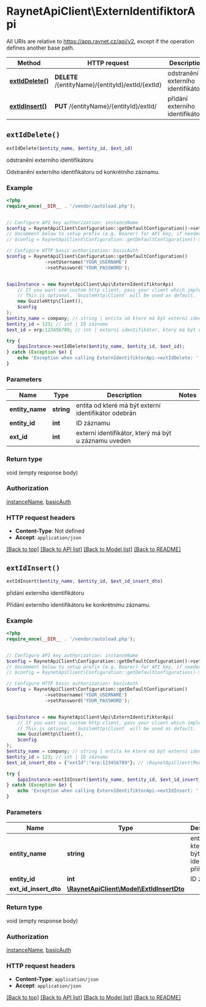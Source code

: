# RaynetApiClient\ExternIdentifiktorApi

All URIs are relative to https://app.raynet.cz/api/v2, except if the operation defines another base path.

| Method | HTTP request | Description |
| ------------- | ------------- | ------------- |
| [**extIdDelete()**](ExternIdentifiktorApi.md#extIdDelete) | **DELETE** /{entityName}/{entityId}/extId/{extId} | odstranění externího identifikátoru |
| [**extIdInsert()**](ExternIdentifiktorApi.md#extIdInsert) | **PUT** /{entityName}/{entityId}/extId/ | přidání externího identifikátoru |


## `extIdDelete()`

```php
extIdDelete($entity_name, $entity_id, $ext_id)
```

odstranění externího identifikátoru

Odstranění externího identifikátoru od konkrétního záznamu.

### Example

```php
<?php
require_once(__DIR__ . '/vendor/autoload.php');


// Configure API key authorization: instanceName
$config = RaynetApiClient\Configuration::getDefaultConfiguration()->setApiKey('X-Instance-Name', 'YOUR_API_KEY');
// Uncomment below to setup prefix (e.g. Bearer) for API key, if needed
// $config = RaynetApiClient\Configuration::getDefaultConfiguration()->setApiKeyPrefix('X-Instance-Name', 'Bearer');

// Configure HTTP basic authorization: basicAuth
$config = RaynetApiClient\Configuration::getDefaultConfiguration()
              ->setUsername('YOUR_USERNAME')
              ->setPassword('YOUR_PASSWORD');


$apiInstance = new RaynetApiClient\Api\ExternIdentifiktorApi(
    // If you want use custom http client, pass your client which implements `GuzzleHttp\ClientInterface`.
    // This is optional, `GuzzleHttp\Client` will be used as default.
    new GuzzleHttp\Client(),
    $config
);
$entity_name = company; // string | entita od které má být externí identifikátor odebrán
$entity_id = 123; // int | ID záznamu
$ext_id = erp:123456789; // int | externí identifikátor, který má být u záznamu uveden

try {
    $apiInstance->extIdDelete($entity_name, $entity_id, $ext_id);
} catch (Exception $e) {
    echo 'Exception when calling ExternIdentifiktorApi->extIdDelete: ', $e->getMessage(), PHP_EOL;
}
```

### Parameters

| Name | Type | Description  | Notes |
| ------------- | ------------- | ------------- | ------------- |
| **entity_name** | **string**| entita od které má být externí identifikátor odebrán | |
| **entity_id** | **int**| ID záznamu | |
| **ext_id** | **int**| externí identifikátor, který má být u záznamu uveden | |

### Return type

void (empty response body)

### Authorization

[instanceName](../../README.md#instanceName), [basicAuth](../../README.md#basicAuth)

### HTTP request headers

- **Content-Type**: Not defined
- **Accept**: `application/json`

[[Back to top]](#) [[Back to API list]](../../README.md#endpoints)
[[Back to Model list]](../../README.md#models)
[[Back to README]](../../README.md)

## `extIdInsert()`

```php
extIdInsert($entity_name, $entity_id, $ext_id_insert_dto)
```

přidání externího identifikátoru

Přidání externího identifikátoru ke konkrétnímu záznamu.

### Example

```php
<?php
require_once(__DIR__ . '/vendor/autoload.php');


// Configure API key authorization: instanceName
$config = RaynetApiClient\Configuration::getDefaultConfiguration()->setApiKey('X-Instance-Name', 'YOUR_API_KEY');
// Uncomment below to setup prefix (e.g. Bearer) for API key, if needed
// $config = RaynetApiClient\Configuration::getDefaultConfiguration()->setApiKeyPrefix('X-Instance-Name', 'Bearer');

// Configure HTTP basic authorization: basicAuth
$config = RaynetApiClient\Configuration::getDefaultConfiguration()
              ->setUsername('YOUR_USERNAME')
              ->setPassword('YOUR_PASSWORD');


$apiInstance = new RaynetApiClient\Api\ExternIdentifiktorApi(
    // If you want use custom http client, pass your client which implements `GuzzleHttp\ClientInterface`.
    // This is optional, `GuzzleHttp\Client` will be used as default.
    new GuzzleHttp\Client(),
    $config
);
$entity_name = company; // string | entita ke které má být externí identifikátor přiřazen
$entity_id = 123; // int | ID záznamu
$ext_id_insert_dto = {"extId":"erp:123456789"}; // \RaynetApiClient\Model\ExtIdInsertDto

try {
    $apiInstance->extIdInsert($entity_name, $entity_id, $ext_id_insert_dto);
} catch (Exception $e) {
    echo 'Exception when calling ExternIdentifiktorApi->extIdInsert: ', $e->getMessage(), PHP_EOL;
}
```

### Parameters

| Name | Type | Description  | Notes |
| ------------- | ------------- | ------------- | ------------- |
| **entity_name** | **string**| entita ke které má být externí identifikátor přiřazen | |
| **entity_id** | **int**| ID záznamu | |
| **ext_id_insert_dto** | [**\RaynetApiClient\Model\ExtIdInsertDto**](../Model/ExtIdInsertDto.md)|  | [optional] |

### Return type

void (empty response body)

### Authorization

[instanceName](../../README.md#instanceName), [basicAuth](../../README.md#basicAuth)

### HTTP request headers

- **Content-Type**: `application/json`
- **Accept**: `application/json`

[[Back to top]](#) [[Back to API list]](../../README.md#endpoints)
[[Back to Model list]](../../README.md#models)
[[Back to README]](../../README.md)
